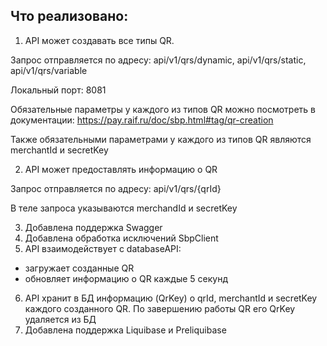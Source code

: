## Что реализовано:
1) API может создавать все типы QR. 

Запрос отправляется по адресу: api/v1/qrs/dynamic, api/v1/qrs/static, api/v1/qrs/variable

Локальный порт: 8081

Обязательные параметры у каждого из типов QR можно посмотреть в документации:
https://pay.raif.ru/doc/sbp.html#tag/qr-creation

Также обязательными параметрами у каждого из типов QR являются merchantId и secretKey

2) API может предоставлять информацию о QR

Запрос отправляется по адресу: api/v1/qrs/{qrId}

В теле запроса указываются merchandId и secretKey

3) Добавлена поддержка Swagger
4) Добавлена обработка исключений SbpClient
5) API взаимодействует с databaseAPI:
- загружает созданные QR
- обновляет информацию о QR каждые 5 секунд
6) API хранит в БД информацию (QrKey) о qrId, merchantId и secretKey каждого созданного QR. По завершению работы QR его QrKey удаляется из БД
7) Добавлена поддержка Liquibase и Preliquibase




